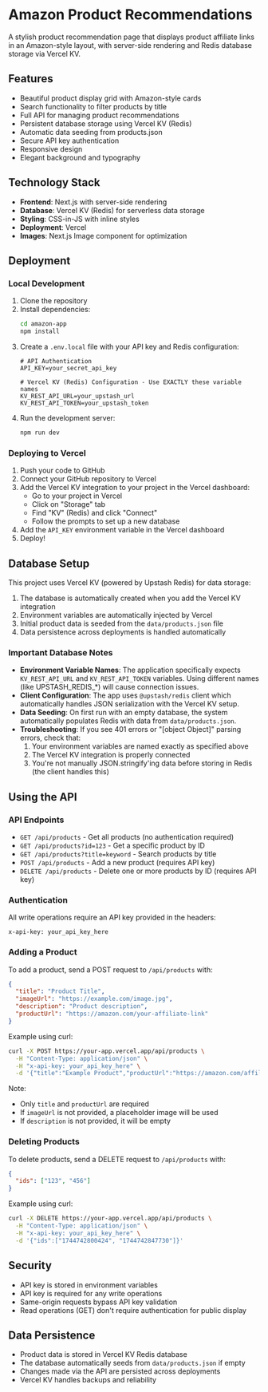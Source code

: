 # Amazon Product Recommendations

A stylish product recommendation page that displays product affiliate links in an Amazon-style layout, with server-side rendering and Redis database storage via Vercel KV.

## Features

- Beautiful product display grid with Amazon-style cards
- Search functionality to filter products by title
- Full API for managing product recommendations
- Persistent database storage using Vercel KV (Redis)
- Automatic data seeding from products.json
- Secure API key authentication
- Responsive design
- Elegant background and typography

## Technology Stack

- **Frontend**: Next.js with server-side rendering
- **Database**: Vercel KV (Redis) for serverless data storage
- **Styling**: CSS-in-JS with inline styles
- **Deployment**: Vercel
- **Images**: Next.js Image component for optimization

## Deployment

### Local Development

1. Clone the repository
2. Install dependencies:
   ```bash
   cd amazon-app
   npm install
   ```
3. Create a `.env.local` file with your API key and Redis configuration:
   ```
   # API Authentication
   API_KEY=your_secret_api_key
   
   # Vercel KV (Redis) Configuration - Use EXACTLY these variable names
   KV_REST_API_URL=your_upstash_url
   KV_REST_API_TOKEN=your_upstash_token
   ```
4. Run the development server:
   ```bash
   npm run dev
   ```

### Deploying to Vercel

1. Push your code to GitHub
2. Connect your GitHub repository to Vercel
3. Add the Vercel KV integration to your project in the Vercel dashboard:
   - Go to your project in Vercel
   - Click on "Storage" tab
   - Find "KV" (Redis) and click "Connect"
   - Follow the prompts to set up a new database
4. Add the `API_KEY` environment variable in the Vercel dashboard
5. Deploy!

## Database Setup

This project uses Vercel KV (powered by Upstash Redis) for data storage:

1. The database is automatically created when you add the Vercel KV integration
2. Environment variables are automatically injected by Vercel
3. Initial product data is seeded from the `data/products.json` file
4. Data persistence across deployments is handled automatically

### Important Database Notes

- **Environment Variable Names**: The application specifically expects `KV_REST_API_URL` and `KV_REST_API_TOKEN` variables. Using different names (like UPSTASH_REDIS_*) will cause connection issues.
- **Client Configuration**: The app uses `@upstash/redis` client which automatically handles JSON serialization with the Vercel KV setup.
- **Data Seeding**: On first run with an empty database, the system automatically populates Redis with data from `data/products.json`.
- **Troubleshooting**: If you see 401 errors or "[object Object]" parsing errors, check that:
  1. Your environment variables are named exactly as specified above
  2. The Vercel KV integration is properly connected
  3. You're not manually JSON.stringify'ing data before storing in Redis (the client handles this)

## Using the API

### API Endpoints

- `GET /api/products` - Get all products (no authentication required)
- `GET /api/products?id=123` - Get a specific product by ID
- `GET /api/products?title=keyword` - Search products by title
- `POST /api/products` - Add a new product (requires API key)
- `DELETE /api/products` - Delete one or more products by ID (requires API key)

### Authentication

All write operations require an API key provided in the headers:

```
x-api-key: your_api_key_here
```

### Adding a Product

To add a product, send a POST request to `/api/products` with:

```json
{
  "title": "Product Title",
  "imageUrl": "https://example.com/image.jpg",
  "description": "Product description",
  "productUrl": "https://amazon.com/your-affiliate-link"
}
```

Example using curl:

```bash
curl -X POST https://your-app.vercel.app/api/products \
  -H "Content-Type: application/json" \
  -H "x-api-key: your_api_key_here" \
  -d '{"title":"Example Product","productUrl":"https://amazon.com/affiliate-link"}'
```

Note:
- Only `title` and `productUrl` are required
- If `imageUrl` is not provided, a placeholder image will be used
- If `description` is not provided, it will be empty

### Deleting Products

To delete products, send a DELETE request to `/api/products` with:

```json
{
  "ids": ["123", "456"]
}
```

Example using curl:

```bash
curl -X DELETE https://your-app.vercel.app/api/products \
  -H "Content-Type: application/json" \
  -H "x-api-key: your_api_key_here" \
  -d '{"ids":["1744742800424", "1744742847730"]}'
```

## Security

- API key is stored in environment variables
- API key is required for any write operations
- Same-origin requests bypass API key validation
- Read operations (GET) don't require authentication for public display

## Data Persistence

- Product data is stored in Vercel KV Redis database
- The database automatically seeds from `data/products.json` if empty
- Changes made via the API are persisted across deployments
- Vercel KV handles backups and reliability
